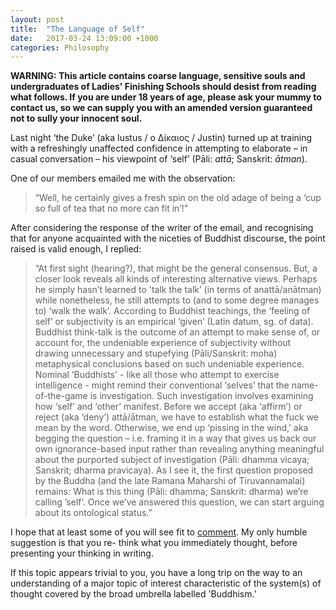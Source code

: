 ```yaml
---
layout: post
title:  "The Language of Self"
date:   2017-03-24 13:09:00 +1000
categories: Philosophy
---
```

**WARNING: This article contains coarse language, sensitive souls and undergraduates of Ladies'
Finishing Schools should desist from reading what follows. If you are under 18 years of age, please
ask your mummy to contact us, so we can supply you with an amended version guaranteed not to
sully your innocent soul.**

Last night ‘the Duke’ (aka Iustus / o Δίκαιος / Justin) turned up at training with a refreshingly
unaffected confidence in attempting to elaborate – in casual conversation – his viewpoint of ‘self’
(Pāli: *attā*; Sanskrit: *ātman*).

One of our members emailed me with the observation:
>“Well, he certainly gives a fresh spin on the
old adage of being a ‘cup so full of tea that no more can fit in’!”

After considering the response of the writer of the email, and recognising that for anyone acquainted
with the niceties of Buddhist discourse, the point raised is valid enough, I replied:
>“At first sight (hearing?), that might be the general consensus.
But, a closer look reveals all kinds of interesting alternative views.
Perhaps he simply hasn’t learned to 'talk the talk’ (in terms of anattā/anātman) while nonetheless,
he still attempts to (and to some degree manages to) ‘walk the walk’.
According to Buddhist teachings, the ‘feeling of self’ or subjectivity is an empirical ‘given’ (Latin
datum, sg. of data).
Buddhist think-talk is the outcome of an attempt to make sense of, or account for, the undeniable
experience of subjectivity without drawing unnecessary and stupefying (Pāli/Sanskrit: moha)
metaphysical conclusions based on such undeniable experience.
Nominal ‘Buddhists' - like all those who attempt to exercise intelligence - might remind their
conventional ‘selves’ that the name-of-the-game is investigation. Such investigation involves
examining how ‘self’ and ‘other’ manifest.
Before we accept (aka ‘affirm’) or reject (aka ‘deny’) attā/ātman, we have to establish what the fuck
we mean by the word. Otherwise, we end up ‘pissing in the wind,’ aka begging the question – i.e.
framing it in a way that gives us back our own ignorance-based input rather than revealing anything
meaningful about the purported subject of investigation (Pāli: dhamma vicaya; Sanskrit; dharma
pravicaya).
As I see it, the first question proposed by the Buddha (and the late Ramana Maharshi of
Tiruvannamalai) remains: What is this thing (Pāli: dhamma; Sanskrit: dharma) we’re calling ’self’.
Once we’ve answered this question, we can start arguing about its ontological status.”

I hope that at least some of you will see fit to [comment][1]. My only humble suggestion is that you re-
think what you immediately thought, before presenting your thinking in writing.

If this topic appears trivial to you, you have a long trip on the way to an understanding of a major
topic of interest characteristic of the system(s) of thought covered by the broad umbrella labelled
'Buddhism.'

[1]: https://www.facebook.com/shaolinaustralia/ "Shaolin Australia Facebook Page."

